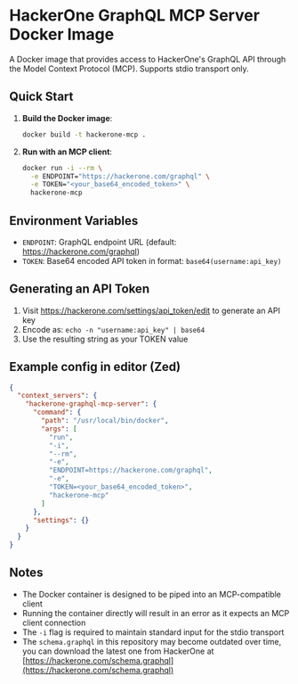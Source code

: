 # HackerOne GraphQL MCP Server Docker Image

A Docker image that provides access to HackerOne's GraphQL API through the Model Context Protocol (MCP). Supports stdio transport only.

## Quick Start

1. **Build the Docker image**:
   ```sh
   docker build -t hackerone-mcp .
   ```

2. **Run with an MCP client**:
   ```sh
   docker run -i --rm \
     -e ENDPOINT="https://hackerone.com/graphql" \
     -e TOKEN="<your_base64_encoded_token>" \
     hackerone-mcp
   ```

## Environment Variables

- `ENDPOINT`: GraphQL endpoint URL (default: https://hackerone.com/graphql)
- `TOKEN`: Base64 encoded API token in format: `base64(username:api_key)`

## Generating an API Token

1. Visit https://hackerone.com/settings/api_token/edit to generate an API key
2. Encode as: `echo -n "username:api_key" | base64`
3. Use the resulting string as your TOKEN value

## Example config in editor (Zed)
```json
{
  "context_servers": {
    "hackerone-graphql-mcp-server": {
      "command": {
        "path": "/usr/local/bin/docker",
        "args": [
          "run",
          "-i",
          "--rm",
          "-e",
          "ENDPOINT=https://hackerone.com/graphql",
          "-e",
          "TOKEN=<your_base64_encoded_token>",
          "hackerone-mcp"
        ]
      },
      "settings": {}
    }
  }
}
```

## Notes

- The Docker container is designed to be piped into an MCP-compatible client
- Running the container directly will result in an error as it expects an MCP client connection
- The `-i` flag is required to maintain standard input for the stdio transport
- The `schema.graphql` in this repository may become outdated over time, you can download the latest one from HackerOne at [https://hackerone.com/schema.graphql](https://hackerone.com/schema.graphql)
